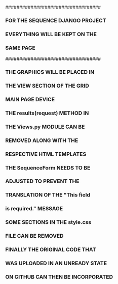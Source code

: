 ##################################
### FOR THE SEQUENCE DJANGO PROJECT
### EVERYTHING WILL BE KEPT ON THE
### SAME PAGE
##################################

### THE GRAPHICS WILL BE PLACED IN
### THE VIEW SECTION OF THE GRID
### MAIN PAGE DEVICE

### THE results(request) METHOD IN
### THE Views.py MODULE CAN BE 
### REMOVED ALONG WITH THE
### RESPECTIVE HTML TEMPLATES

### THE SequenceForm NEEDS TO BE
### ADJUSTED TO PREVENT THE 
### TRANSLATION OF THE "This field
### is required." MESSAGE

### SOME SECTIONS IN THE style.css
### FILE CAN BE REMOVED

### FINALLY THE ORIGINAL CODE THAT
### WAS UPLOADED IN AN UNREADY STATE
### ON GITHUB CAN THEN BE INCORPORATED
